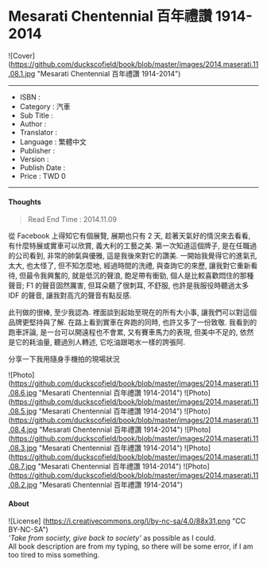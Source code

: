# Mesarati Chentennial 百年禮讚 1914-2014

![Cover] (https://github.com/duckscofield/book/blob/master/images/2014.maserati.11.08.1.jpg "Mesarati Chentennial 百年禮讚 1914-2014")

---

+ ISBN         : 
+ Category     : 汽車
+ Sub Title    : 
+ Author       : 
+ Translator   : 
+ Language     : 繁體中文
+ Publisher    : 
+ Version      : 
+ Publish Date : 
+ Price        : TWD 0

---

#### Thoughts

> Read End Time : 2014.11.09

從 Facebook 上得知它有個展覽, 展期也只有 2 天, 趁著天氣好的情況來去看看, 有什麼特展或實車可以欣賞, 義大利的工藝之美. 第一次知道這個牌子, 是在任職過的公司看到, 非常的帥氣與優雅, 這是我後來對它的讚美. 一開始我覺得它的進氣孔太大, 也太怪了, 但不知怎麼地, 經過時間的洗禮, 與查詢它的來歷, 讓我對它重新看待, 但最令我興奮的, 就是低沉的聲浪, 飽足帶有衝勁, 個人是比較喜歡悶住的那種聲音; F1 的聲音固然厲害, 但耳朵聽了很刺耳, 不舒服, 也許是我服役時聽過太多 IDF 的聲音, 讓我對高亢的聲音有點反感.

此刊做的很棒, 至少我認為. 裡面談到起始至現在的所有大小事, 讓我們可以對這個品牌更堅持與了解. 在路上看到實車在奔跑的同時, 也許又多了一份致敬. 我看到的跑車評論, 是一台可以開遠程也不會累, 又有賽車馬力的表現, 但美中不足的, 依然是它的耗油量, 聽過別人轉述, 它吃油跟喝水一樣的誇張阿.

分享一下我用隨身手機拍的現場狀況

![Photo] (https://github.com/duckscofield/book/blob/master/images/2014.maserati.11.08.6.jpg "Mesarati Chentennial 百年禮讚 1914-2014")
![Photo] (https://github.com/duckscofield/book/blob/master/images/2014.maserati.11.08.5.jpg "Mesarati Chentennial 百年禮讚 1914-2014")
![Photo] (https://github.com/duckscofield/book/blob/master/images/2014.maserati.11.08.4.jpg "Mesarati Chentennial 百年禮讚 1914-2014")
![Photo] (https://github.com/duckscofield/book/blob/master/images/2014.maserati.11.08.3.jpg "Mesarati Chentennial 百年禮讚 1914-2014") 
![Photo] (https://github.com/duckscofield/book/blob/master/images/2014.maserati.11.08.7.jpg "Mesarati Chentennial 百年禮讚 1914-2014")
![Photo] (https://github.com/duckscofield/book/blob/master/images/2014.maserati.11.08.2.jpg "Mesarati Chentennial 百年禮讚 1914-2014")

#### About

![License] (https://i.creativecommons.org/l/by-nc-sa/4.0/88x31.png "CC BY-NC-SA")  
*'Take from society, give back to society'* as possible as I could.  
All book description are from my typing, so there will be some error, if I am too tired to miss something.